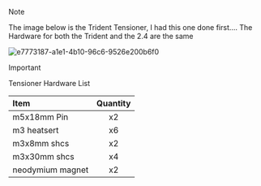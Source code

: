 >[!note]
>
>The image below is the Trident Tensioner, I had this one done first.... The Hardware for both the Trident and the 2.4 are the same

![e7773187-a1e1-4b10-96c6-9526e200b6f0](https://github.com/user-attachments/assets/ce05d503-728b-48ec-8ce1-1e2cfbc70d24)

>[!important]
> Tensioner Hardware List

 
| Item              | Quantity | 
| :---------------- | :------: |
| m5x18mm Pin       |   x2   | 
| m3 heatsert           |   x6   | 
| m3x8mm shcs  |  x2   | 
| m3x30mm shcs |  x4   |
| neodymium magnet | x2 |


